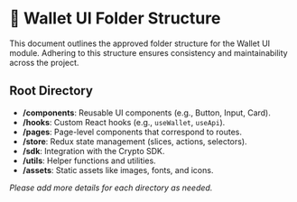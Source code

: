 # 📂 Wallet UI Folder Structure

This document outlines the approved folder structure for the Wallet UI module. Adhering to this structure ensures consistency and maintainability across the project.

## Root Directory

- **/components**: Reusable UI components (e.g., Button, Input, Card).
- **/hooks**: Custom React hooks (e.g., `useWallet`, `useApi`).
- **/pages**: Page-level components that correspond to routes.
- **/store**: Redux state management (slices, actions, selectors).
- **/sdk**: Integration with the Crypto SDK.
- **/utils**: Helper functions and utilities.
- **/assets**: Static assets like images, fonts, and icons.

*Please add more details for each directory as needed.*
